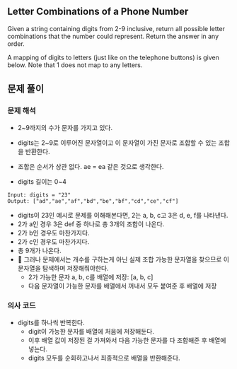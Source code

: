 ## Letter Combinations of a Phone Number
Given a string containing digits from 2-9 inclusive, return all possible letter combinations that the number could represent. Return the answer in any order.

A mapping of digits to letters (just like on the telephone buttons) is given below. Note that 1 does not map to any letters.

## 문제 풀이
### 문제 해석
- 2~9까지의 수가 문자를 가지고 있다. 
- digits는 2~9로 이루어진 문자열이고 이 문자열이 가진 문자로 조합할 수 있는 조합을 반환한다.
- 조합은 순서가 상관 없다. ae = ea 같은 것으로 생각한다.

- digits 길이는 0~4
```
Input: digits = "23"
Output: ["ad","ae","af","bd","be","bf","cd","ce","cf"]
```
- digits이 23인 예시로 문제를 이해해본다면, 2는 a, b, c고 3은 d, e, f를 나타낸다.
- 2가 a인 경우 3은 def 중 하나로 총 3개의 조합이 나온다.
- 2가 b인 경우도 마찬가지다.
- 2가 c인 경우도 마찬가지다. 
- 총 9개가 나온다. 
- 📌  그러나 문제에서는 개수를 구하는게 아닌 실제 조합 가능한 문자열을 찾으므로 이 문자열을 탐색하며 저장해줘야한다. 
  - 2가 가능한 문자 a, b, c를 배열에 저장: [a, b, c]
  - 다음 문자열이 가능한 문자를 배열에서 꺼내서 모두 붙여준 후 배열에 저장

### 의사 코드
- digits를 하나씩 반복한다.
  - digit이 가능한 문자를 배열에 처음에 저장해둔다.
  - 이후 배열 값이 저장된 걸 가져와서 다음 가능한 문자를 다 조합해준 후 배열에 넣는다.
  - digits 모두를 순회하고나서 최종적으로 배열을 반환해준다.